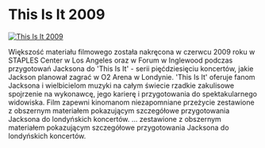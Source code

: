 This Is It 2009 
=============
[![This Is It 2009 ](http://vidos.pl/images/player.gif)](http://vidos.pl/this-is-it-2009)

 Większość materiału filmowego została nakręcona w czerwcu 2009 roku w STAPLES Center w Los Angeles oraz w Forum w Inglewood podczas przygotowań Jacksona do 'This Is It' - serii pięćdziesięciu koncertów, jakie Jackson planował zagrać w O2 Arena w Londynie. 'This Is It' oferuje fanom Jacksona i wielbicielom muzyki na całym świecie rzadkie zakulisowe spojrzenie na wykonawcę, jego karierę i przygotowania do spektakularnego widowiska. Film zapewni kinomanom niezapomniane przeżycie zestawione z obszernym materiałem pokazującym szczegółowe przygotowania Jacksona do londyńskich koncertów.  ... zestawione z obszernym materiałem pokazującym szczegółowe przygotowania Jacksona do londyńskich koncertów.
